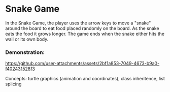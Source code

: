 # Snake Game

In the Snake Game, the player uses the arrow keys to move a "snake" around the board to eat food placed randomly on the board. As the snake eats the food it grows longer. The game ends when the snake either hits the wall or its own body.

### Demonstration:
https://github.com/user-attachments/assets/2bf1a853-7049-4673-b9a0-f402431528f3

Concepts: turtle graphics (animation and coordinates), class inheritence, list splicing
